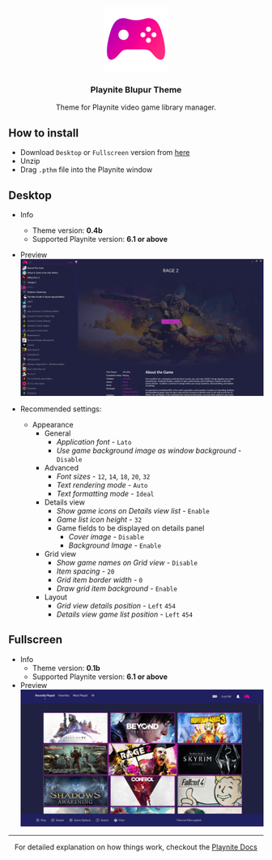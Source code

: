 <p align="center">
	<a href="https://github.com/sevenns/Playnite-Blupur-Theme" title="Playnite Blupur Theme"><img src="./Desktop/Blupur/Images/applogo.png" width="128px"></a>
	<h3 align="center">Playnite Blupur Theme</h3>
</p>

<p align="center">Theme for Playnite video game library manager.</p>

## How to install

- Download `Desktop` or `Fullscreen` version from [here](https://github.com/sevenns/Playnite-Blupur-Theme/releases)
- Unzip
- Drag `.pthm` file into the Playnite window

## Desktop

- Info
  - Theme version: **0.4b**
  - Supported Playnite version: **6.1 or above**

- Preview
  ![Playnite Blupur Theme Preview](https://raw.githubusercontent.com/sevenns/Playnite-Blupur-Theme/master/Desktop/Blupur/preview.jpg)

- Recommended settings:
  - Appearance
    - General
      - *Application font* - `Lato`
      - *Use game background image as window background* - `Disable`
    - Advanced
      - *Font sizes* - `12`, `14`, `18`, `20`, `32`
      - *Text rendering mode* - `Auto`
      - *Text formatting mode* - `Ideal`
    - Details view
      - *Show game icons on Details view list* - `Enable`
      - *Game list icon height* - `32`
      - Game fields to be displayed on details panel
        - *Cover image* - `Disable`
        - *Background Image* - `Enable`
    - Grid view
      - *Show game names on Grid view* - `Disable`
      - *Item spacing* - `20`
      - *Grid item border width* - `0`
      - *Draw grid item background* - `Enable`
    - Layout
      - *Grid view details position* - `Left` `454`
      - *Details view game list position* - `Left` `454`

## Fullscreen

- Info
  - Theme version: **0.1b**
  - Supported Playnite version: **6.1 or above**
- Preview
  ![Playnite Blupur Theme Preview](https://raw.githubusercontent.com/sevenns/Playnite-Blupur-Theme/master/Fullscreen/Blupur/preview.jpg)

---

<p align="center" max-width="400px">
  For detailed explanation on how things work, checkout the <a href="https://playnite.link/docs/tutorials/themes/introduction.html">Playnite Docs</a>
</p>
